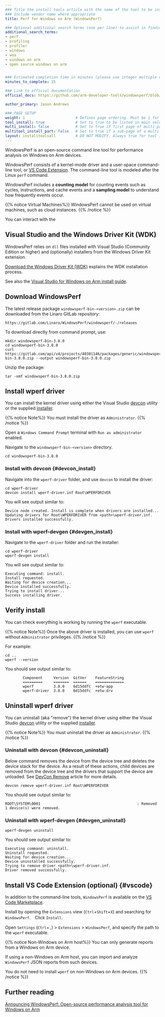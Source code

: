 ```yaml
---
### Title the install tools article with the name of the tool to be installed
### Include vendor name where appropriate
title: Perf for Windows on Arm (WindowsPerf)

### Optional additional search terms (one per line) to assist in finding the article
additional_search_terms:
- perf
- profiling
- profiler
- windows
- woa
- windows on arm
- open source windows on arm


### Estimated completion time in minutes (please use integer multiple of 5)
minutes_to_complete: 15

### Link to official documentation
official_docs: https://github.com/arm-developer-tools/windowsperf/blob/main/INSTALL.md

author_primary: Jason Andrews

### PAGE SETUP
weight: 1                       # Defines page ordering. Must be 1 for first (or only) page.
tool_install: true              # Set to true to be listed in main selection page, else false
multi_install: false            # Set to true if first page of multi-page article, else false
multitool_install_part: false   # Set to true if a sub-page of a multi-page article, else false
layout: installtoolsall         # DO NOT MODIFY. Always true for tool install articles
---
```


WindowsPerf is an open-source command line tool for performance analysis on Windows on Arm devices.

WindowsPerf consists of a kernel-mode driver and a user-space command-line tool, or [VS Code Extension](#vscode). The command-line tool is modeled after the Linux `perf` command. 

WindowsPerf includes a **counting model** for counting events such as cycles, instructions, and cache events and a **sampling model** to understand how frequently events occur.

{{% notice  Virtual Machines%}}
WindowsPerf cannot be used on virtual machines, such as cloud instances.
{{% /notice %}}

You can interact with the 

## Visual Studio and the Windows Driver Kit (WDK)

WindowsPerf relies on `dll` files installed with Visual Studio (Community Edition or higher) and (optionally) installers from the Windows Driver Kit extension.

[Download the Windows Driver Kit (WDK)](https://learn.microsoft.com/en-us/windows-hardware/drivers/download-the-wdk) explains the WDK installation process.

See also the [Visual Studio for Windows on Arm install guide](/install-guides/vs-woa/).

## Download WindowsPerf

The latest release package `windowsperf-bin-<version>.zip` can be downloaded from the Linaro GitLab repository:
```url
https://gitlab.com/Linaro/WindowsPerf/windowsperf/-/releases
```
To download directly from command prompt, use:

```console
mkdir windowsperf-bin-3.8.0
cd windowsperf-bin-3.8.0
curl https://gitlab.com/api/v4/projects/40381146/packages/generic/windowsperf/3.8.0/windowsperf-bin-3.8.0.zip --output windowsperf-bin-3.8.0.zip
```

Unzip the package:

```console
tar -xmf windowsperf-bin-3.8.0.zip
```

## Install wperf driver

You can install the kernel driver using either the Visual Studio [devcon](#devcon_install) utility or the supplied [installer](#devgen_install).

{{% notice  Note%}}
You must install the driver as `Administrator`.
{{% /notice %}}

Open a `Windows Command Prompt` terminal with `Run as administrator` enabled.

Navigate to the `windowsperf-bin-<version>` directory.
```command
cd windowsperf-bin-3.8.0
```

### Install with devcon {#devcon_install}

Navigate into the `wperf-driver` folder, and use `devcon` to install the driver:

```command
cd wperf-driver
devcon install wperf-driver.inf Root\WPERFDRIVER
```
You will see output similar to:

```output
Device node created. Install is complete when drivers are installed...
Updating drivers for Root\WPERFDRIVER from <path>\wperf-driver.inf.
Drivers installed successfully.
```

### Install with wperf-devgen {#devgen_install}

Navigate to the `wperf-driver` folder and run the installer:
```command
cd wperf-driver
wperf-devgen install
```
You will see output similar to:
```output
Executing command: install.
Install requested.
Waiting for device creation...
Device installed successfully.
Trying to install driver...
Success installing driver.
```
## Verify install

You can check everything is working by running the `wperf` executable.

{{% notice  Note%}}
Once the above driver is installed, you can use `wperf` without `Administrator` privileges.
{{% /notice %}}

For example:
```command
cd ..
wperf --version
```
You should see output similar to:
```output
        Component     Version  GitVer    FeatureString
        =========     =======  ======    =============
        wperf         3.8.0    6d15ddfc  +etw-app
        wperf-driver  3.8.0    6d15ddfc  +etw-drv

```

## Uninstall wperf driver

You can uninstall (aka "remove") the kernel driver using either the Visual Studio [devcon](#devcon_uninstall) utility or the supplied [installer](#devgen_uninstall).

{{% notice  Note%}}
You must uninstall the driver as `Administrator`.
{{% /notice %}}

### Uninstall with devcon {#devcon_uninstall}

Below command removes the device from the device tree and deletes the device stack for the device. As a result of these actions, child devices are removed from the device tree and the drivers that support the device are unloaded. See [DevCon Remove](https://learn.microsoft.com/en-us/windows-hardware/drivers/devtest/devcon-remove) article for more details.

```command
devcon remove wperf-driver.inf Root\WPERFDRIVER
```
You should see output similar to:
```output
ROOT\SYSTEM\0001                                            : Removed
1 device(s) were removed.
```

### Uninstall with wperf-devgen {#devgen_uninstall}

```command
wperf-devgen uninstall
```
You should see output similar to:
```console
Executing command: uninstall.
Uninstall requested.
Waiting for device creation...
Device uninstalled successfully.
Trying to remove driver <path>\wperf-driver.inf.
Driver removed successfully.
```

## Install VS Code Extension (optional) {#vscode}

In addition to the command-line tools, `WindowsPerf` is available on the [VS Code Marketplace](https://marketplace.visualstudio.com/items?itemName=Arm.windowsperf).

Install by opening the `Extensions` view (`Ctrl`+`Shift`+`X`) and searching for `WindowsPerf`.　Click `Install`.

Open `Settings` (`Ctrl`+`,`) > `Extensions` > `WindowsPerf`, and specify the path to the `wperf` executable.

{{% notice Non-Windows on Arm host%}}
You can only generate reports from a Windows on Arm device.

If using a non-Windows on Arm host, you can import and analyze `WindowsPerf` JSON reports from such devices.

You do not need to install `wperf` on non-Windows on Arm devices.
{{% /notice %}}

## Further reading

[Announcing WindowsPerf: Open-source performance analysis tool for Windows on Arm](https://community.arm.com/arm-community-blogs/b/infrastructure-solutions-blog/posts/announcing-windowsperf)
